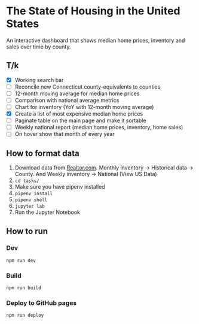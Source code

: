# The State of Housing in the United States

An interactive dashboard that shows median home prices, inventory and sales over time by county.

## T/k
- [X] Working search bar
- [ ] Reconcile new Connecticut county-equivalents to counties
- [ ] 12-month moving average for median home prices
- [ ] Comparison with national average metrics
- [ ] Chart for inventory (YoY with 12-month moving average)
- [X] Create a list of most expensive median home prices
- [ ] Paginate table on the main page and make it sortable
- [ ] Weekly national report (median home prices, inventory, home sales)
- [ ] On hover show that month of every year

## How to format data
1. Download data from [Realtor.com](https://www.realtor.com/research/data/). Monthly inventory -> Historical data -> County. And Weekly inventory -> National (View US Data)
2. `cd tasks/`
3. Make sure you have pipenv installed
4. `pipenv install`
5. `pipenv shell`
6. `jupyter lab`
7. Run the Jupyter Notebook

## How to run

### Dev
`npm run dev`

### Build
`npm run build`

### Deploy to GitHub pages
`npm run deploy`
